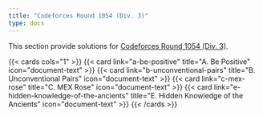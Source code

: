 ```yaml
---
title: "Codeforces Round 1054 (Div. 3)"
type: docs
---
```


This section provide solutions for [Codeforces Round 1054 (Div. 3)](https://codeforces.com/contest/2149).

{{< cards cols="1" >}}
  {{< card link="a-be-positive" title="A. Be Positive" icon="document-text" >}}
  {{< card link="b-unconventional-pairs" title="B. Unconventional Pairs" icon="document-text" >}}
  {{< card link="c-mex-rose" title="C. MEX Rose" icon="document-text" >}}
  {{< card link="e-hidden-knowledge-of-the-ancients" title="E. Hidden Knowledge of the Ancients" icon="document-text" >}}
{{< /cards >}}